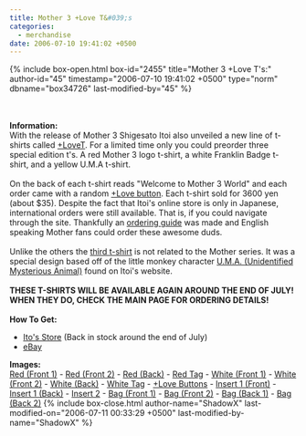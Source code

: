 ```yaml
---
title: Mother 3 +Love T&#039;s
categories:
  - merchandise
date: 2006-07-10 19:41:02 +0500
---
```

{% include box-open.html box-id="2455" title="Mother 3 +Love T's:" author-id="45" timestamp="2006-07-10 19:41:02 +0500" type="norm" dbname="box34726" last-modified-by="45" %}
	<center>
	<imgalphapng src="/merchandise/images/m3lovet_title.png" width="350" height="306" border="0" alt="Mother 3 +Love T's" />
	</center>
	<br /><br />
	<b>Information:</b>
	<br />
	With the release of Mother 3 Shigesato Itoi also unveiled a new line of t-shirts called 
	<a href="http://www.1101.com/store/T/2006/design/index.html">+LoveT</a>. For a limited 
	time only you could preorder three special edition t's. A red Mother 3 logo t-shirt, a white Franklin Badge t-shirt, and a yellow U.M.A t-shirt.
	<br /><br />
	On the back of each t-shirt reads "Welcome to Mother 3 World" and each order came with a 
	random <a href="/merchandise/images/love_buttons.jpg">+Love button</a>. Each t-shirt 
	sold for 3600 yen (about $35). Despite the fact that Itoi's online store is only in Japanese, 
	international orders were still available. That is, if you could navigate through the 
	site. Thankfully an <a href="http://forum.starmen.net/?t=msg&th=25941&prevloaded=1&&start=0">ordering guide</a> 
	was made and English speaking Mother fans could order these awesome duds.
	<br /><br />
	Unlike the others the <a href="/merchandise/images/lovet_uma.jpg">third t-shirt</a> is 
	not related to the Mother series. It was a special design based off of the little monkey 
	character <a href="http://www.1101.com/uma/">U.M.A. (Unidentified Mysterious Animal)</a> 
	found on Itoi's website.
	<br /><br />
	<b>THESE T-SHIRTS WILL BE AVAILABLE AGAIN AROUND THE END OF JULY! WHEN THEY DO, CHECK 
	THE MAIN PAGE FOR ORDERING DETAILS!</b>
	<br /><br />
	<b>How To Get:</b>
	<br />
	<ul>
	<li><a href="http://www.1101.com/store/T/2006/design/index.html">Ito's Store</a> (Back in stock around the end of July)</li>
	<li><a href="http://www.ebay.com">eBay</a></li>
	</ul>
	<b>Images:</b>
	<br />
	<a href="/merchandise/images/m3lovet_red_front1.jpg">Red (Front 1)</a> - <a href="/merchandise/images/m3lovet_red_front2.jpg">Red (Front 2)</a> - <a href="/merchandise/images/m3lovet_red_back.jpg">Red (Back)</a> - 
	<a href="/merchandise/images/m3lovet_red_tag.jpg">Red Tag</a> - <a href="/merchandise/images/m3lovet_white_front1.jpg">White (Front 1)</a> - <a href="/merchandise/images/m3lovet_white_front2.jpg">White (Front 2)</a> - 
	<a href="/merchandise/images/m3lovet_white_back.jpg">White (Back)</a> - <a href="/merchandise/images/m3lovet_white_tag.jpg">White Tag</a> - <a href="/merchandise/images/love_buttons.jpg">+Love Buttons</a> - 
	<a href="/merchandise/images/m3lovet_insert1_front.jpg">Insert 1 (Front)</a> - <a href="/merchandise/images/m3lovet_insert1_back.jpg">Insert 1 (Back)</a> - <a href="/merchandise/images/m3lovet_insert2.jpg">Insert 2</a> - 
	<a href="/merchandise/images/m3lovet_bag_front1.jpg">Bag (Front 1)</a> - <a href="/merchandise/images/m3lovet_bag_front2.jpg">Bag (Front 2)</a> - <a href="/merchandise/images/m3lovet_bag_back1.jpg">Bag (Back 1)</a> - 
	<a href="/merchandise/images/m3lovet_bag_back2.jpg">Bag (Back 2)</a>
{% include box-close.html author-name="ShadowX" last-modified-on="2006-07-11 00:33:29 +0500" last-modified-by-name="ShadowX" %}
